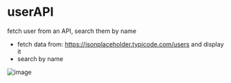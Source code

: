# userAPI
fetch user from an API, search them by name

- fetch data from: https://jsonplaceholder.typicode.com/users and display it
- search by name

![image](https://user-images.githubusercontent.com/43245510/177781443-fd3b9512-2394-4970-b810-2b14e52275ad.png)

